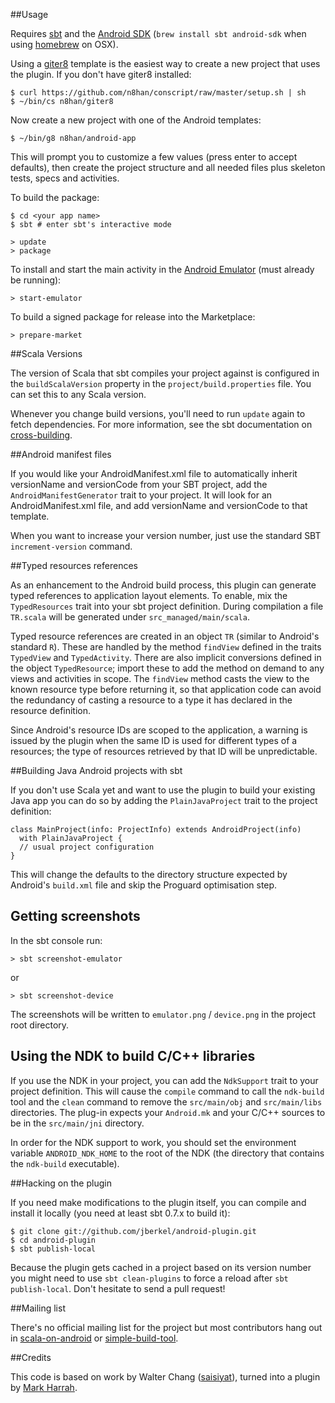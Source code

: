 ##Usage

Requires [sbt](http://simple-build-tool.googlecode.com/) and the [Android SDK](http://developer.android.com/sdk/index.html) (`brew install sbt android-sdk` when using [homebrew](http://github.com/mxcl/homebrew) on OSX).

Using a [giter8][g8] template is the easiest way to create a new
project that uses the plugin. If you don't have giter8 installed:

[g8]: https://github.com/n8han/giter8#readme

    $ curl https://github.com/n8han/conscript/raw/master/setup.sh | sh
    $ ~/bin/cs n8han/giter8

Now create a new project with one of the Android templates:

    $ ~/bin/g8 n8han/android-app

This will prompt you to customize a few values (press enter to accept
defaults), then create the project structure and all needed files plus
skeleton tests, specs and activities.

To build the package:

    $ cd <your app name>
    $ sbt # enter sbt's interactive mode

    > update
    > package

To install and start the main activity in the [Android Emulator][emu]
(must already be running):

[emu]: http://developer.android.com/guide/developing/tools/emulator.html

    > start-emulator

To build a signed package for release into the Marketplace:

    > prepare-market

##Scala Versions

The version of Scala that sbt compiles your project against is
configured in the `buildScalaVersion` property in the
`project/build.properties` file. You can set this to any Scala
version.

Whenever you change build versions, you'll need to run `update` again
to fetch dependencies. For more information, see the sbt documentation
on [cross-building][cb].

[cb]: http://code.google.com/p/simple-build-tool/wiki/CrossBuild

##Android manifest files

If you would like your AndroidManifest.xml file to automatically inherit
versionName and versionCode from your SBT project, add the 
`AndroidManifestGenerator` trait to your project.  It will look for an
AndroidManifest.xml file, and add versionName and versionCode to that
template.

When you want to increase your version number, just use the standard SBT
`increment-version` command.  
 
##Typed resources references

As an enhancement to the Android build process, this plugin can
generate typed references to application layout elements. To enable,
mix the `TypedResources` trait into your sbt project
definition. During compilation a file `TR.scala` will be generated
under `src_managed/main/scala`.

Typed resource references are created in an object `TR` (similar to
Android's standard `R`). These are handled by the method `findView`
defined in the traits `TypedView` and `TypedActivity`. There are also
implicit conversions defined in the object `TypedResource`; import
these to add the method on demand to any views and activities in
scope. The `findView` method casts the view to the known resource type
before returning it, so that application code can avoid the redundancy
of casting a resource to a type it has declared in the resource
definition.

Since Android's resource IDs are scoped to the application, a warning
is issued by the plugin when the same ID is used for different types
of a resources; the type of resources retrieved by that ID will be
unpredictable.

##Building Java Android projects with sbt

If you don't use Scala yet and want to use the plugin to build your existing
Java app you can do so by adding the `PlainJavaProject` trait to the project
definition:

    class MainProject(info: ProjectInfo) extends AndroidProject(info)
      with PlainJavaProject {
      // usual project configuration
    }

This will change the defaults to the directory structure expected by Android's
`build.xml` file and skip the Proguard optimisation step.

## Getting screenshots

In the sbt console run:

    > sbt screenshot-emulator

or

    > sbt screenshot-device

The screenshots will be written to `emulator.png` / `device.png` in the project
root directory.

## Using the NDK to build C/C++ libraries

If you use the NDK in your project, you can add the `NdkSupport` trait to your
project definition.  This will cause the `compile` command to call the
`ndk-build` tool and the `clean` command to remove the `src/main/obj` and
`src/main/libs` directories.  The plug-in expects your `Android.mk` and your
C/C++ sources to be in the `src/main/jni` directory.

In order for the NDK support to work, you should set the environment variable
`ANDROID_NDK_HOME` to the root of the NDK (the directory that contains the
`ndk-build` executable).

##Hacking on the plugin

If you need make modifications to the plugin itself, you can compile
and install it locally (you need at least sbt 0.7.x to build it):

    $ git clone git://github.com/jberkel/android-plugin.git
    $ cd android-plugin
    $ sbt publish-local    

Because the plugin gets cached in a project based on its version
number you might need to use `sbt clean-plugins` to force a reload
after `sbt publish-local`. Don't hesitate to send a pull request!

##Mailing list

There's no official mailing list for the project but most contributors hang
out in [scala-on-android][] or [simple-build-tool][].

##Credits

This code is based on work by Walter Chang
([saisiyat](http://github.com/weihsiu/saisiyat/)), turned into a plugin by
[Mark Harrah](http://github.com/harrah).


[scala-on-android]: http://groups.google.com/group/scala-on-android
[simple-build-tool]: http://groups.google.com/group/simple-build-tool
